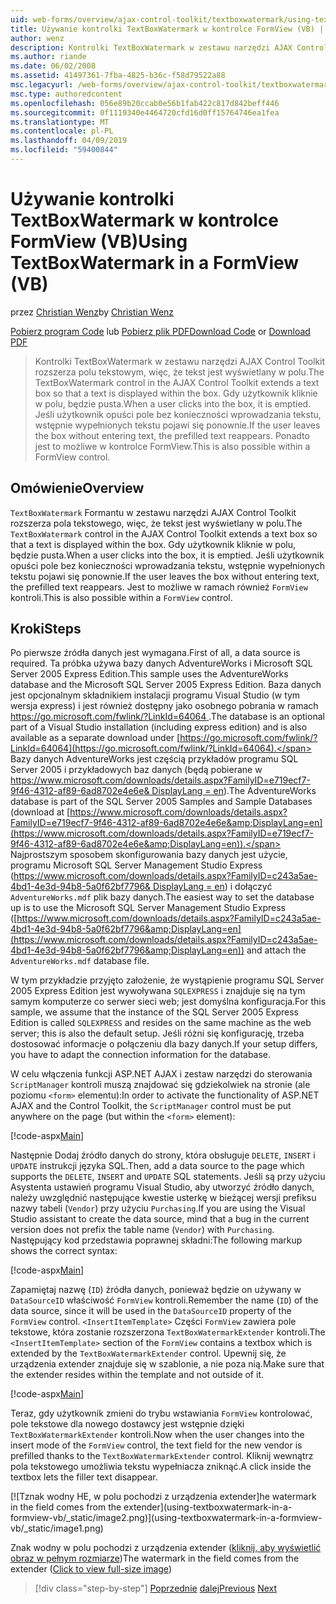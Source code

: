 ```yaml
---
uid: web-forms/overview/ajax-control-toolkit/textboxwatermark/using-textboxwatermark-in-a-formview-vb
title: Używanie kontrolki TextBoxWatermark w kontrolce FormView (VB) | Dokumentacja firmy Microsoft
author: wenz
description: Kontrolki TextBoxWatermark w zestawu narzędzi AJAX Control Toolkit rozszerza polu tekstowym, więc, że tekst jest wyświetlany w polu. Gdy użytkownik kliknie w polu, go czy...
ms.author: riande
ms.date: 06/02/2008
ms.assetid: 41497361-7fba-4825-b36c-f58d79522a88
msc.legacyurl: /web-forms/overview/ajax-control-toolkit/textboxwatermark/using-textboxwatermark-in-a-formview-vb
msc.type: authoredcontent
ms.openlocfilehash: 056e89b20ccab0e56b1fab422c817d842beff446
ms.sourcegitcommit: 0f1119340e4464720cfd16d0ff15764746ea1fea
ms.translationtype: MT
ms.contentlocale: pl-PL
ms.lasthandoff: 04/09/2019
ms.locfileid: "59400844"
---
```

# <a name="using-textboxwatermark-in-a-formview-vb"></a><span data-ttu-id="4deef-104">Używanie kontrolki TextBoxWatermark w kontrolce FormView (VB)</span><span class="sxs-lookup"><span data-stu-id="4deef-104">Using TextBoxWatermark in a FormView (VB)</span></span>

<span data-ttu-id="4deef-105">przez [Christian Wenz](https://github.com/wenz)</span><span class="sxs-lookup"><span data-stu-id="4deef-105">by [Christian Wenz](https://github.com/wenz)</span></span>

<span data-ttu-id="4deef-106">[Pobierz program Code](http://download.microsoft.com/download/9/3/f/93f8daea-bebd-4821-833b-95205389c7d0/TextBoxWatermark1.vb.zip) lub [Pobierz plik PDF](http://download.microsoft.com/download/b/6/a/b6ae89ee-df69-4c87-9bfb-ad1eb2b23373/textboxwatermark1VB.pdf)</span><span class="sxs-lookup"><span data-stu-id="4deef-106">[Download Code](http://download.microsoft.com/download/9/3/f/93f8daea-bebd-4821-833b-95205389c7d0/TextBoxWatermark1.vb.zip) or [Download PDF](http://download.microsoft.com/download/b/6/a/b6ae89ee-df69-4c87-9bfb-ad1eb2b23373/textboxwatermark1VB.pdf)</span></span>

> <span data-ttu-id="4deef-107">Kontrolki TextBoxWatermark w zestawu narzędzi AJAX Control Toolkit rozszerza polu tekstowym, więc, że tekst jest wyświetlany w polu.</span><span class="sxs-lookup"><span data-stu-id="4deef-107">The TextBoxWatermark control in the AJAX Control Toolkit extends a text box so that a text is displayed within the box.</span></span> <span data-ttu-id="4deef-108">Gdy użytkownik kliknie w polu, będzie pusta.</span><span class="sxs-lookup"><span data-stu-id="4deef-108">When a user clicks into the box, it is emptied.</span></span> <span data-ttu-id="4deef-109">Jeśli użytkownik opuści pole bez konieczności wprowadzania tekstu, wstępnie wypełnionych tekstu pojawi się ponownie.</span><span class="sxs-lookup"><span data-stu-id="4deef-109">If the user leaves the box without entering text, the prefilled text reappears.</span></span> <span data-ttu-id="4deef-110">Ponadto jest to możliwe w kontrolce FormView.</span><span class="sxs-lookup"><span data-stu-id="4deef-110">This is also possible within a FormView control.</span></span>


## <a name="overview"></a><span data-ttu-id="4deef-111">Omówienie</span><span class="sxs-lookup"><span data-stu-id="4deef-111">Overview</span></span>

<span data-ttu-id="4deef-112">`TextBoxWatermark` Formantu w zestawu narzędzi AJAX Control Toolkit rozszerza pola tekstowego, więc, że tekst jest wyświetlany w polu.</span><span class="sxs-lookup"><span data-stu-id="4deef-112">The `TextBoxWatermark` control in the AJAX Control Toolkit extends a text box so that a text is displayed within the box.</span></span> <span data-ttu-id="4deef-113">Gdy użytkownik kliknie w polu, będzie pusta.</span><span class="sxs-lookup"><span data-stu-id="4deef-113">When a user clicks into the box, it is emptied.</span></span> <span data-ttu-id="4deef-114">Jeśli użytkownik opuści pole bez konieczności wprowadzania tekstu, wstępnie wypełnionych tekstu pojawi się ponownie.</span><span class="sxs-lookup"><span data-stu-id="4deef-114">If the user leaves the box without entering text, the prefilled text reappears.</span></span> <span data-ttu-id="4deef-115">Jest to możliwe w ramach również `FormView` kontroli.</span><span class="sxs-lookup"><span data-stu-id="4deef-115">This is also possible within a `FormView` control.</span></span>

## <a name="steps"></a><span data-ttu-id="4deef-116">Kroki</span><span class="sxs-lookup"><span data-stu-id="4deef-116">Steps</span></span>

<span data-ttu-id="4deef-117">Po pierwsze źródła danych jest wymagana.</span><span class="sxs-lookup"><span data-stu-id="4deef-117">First of all, a data source is required.</span></span> <span data-ttu-id="4deef-118">Ta próbka używa bazy danych AdventureWorks i Microsoft SQL Server 2005 Express Edition.</span><span class="sxs-lookup"><span data-stu-id="4deef-118">This sample uses the AdventureWorks database and the Microsoft SQL Server 2005 Express Edition.</span></span> <span data-ttu-id="4deef-119">Baza danych jest opcjonalnym składnikiem instalacji programu Visual Studio (w tym wersja express) i jest również dostępny jako osobnego pobrania w ramach [ https://go.microsoft.com/fwlink/?LinkId=64064 ](https://go.microsoft.com/fwlink/?LinkId=64064).</span><span class="sxs-lookup"><span data-stu-id="4deef-119">The database is an optional part of a Visual Studio installation (including express edition) and is also available as a separate download under [https://go.microsoft.com/fwlink/?LinkId=64064](https://go.microsoft.com/fwlink/?LinkId=64064).</span></span> <span data-ttu-id="4deef-120">Bazy danych AdventureWorks jest częścią przykładów programu SQL Server 2005 i przykładowych baz danych (będą pobierane w [ https://www.microsoft.com/downloads/details.aspx?FamilyID=e719ecf7-9f46-4312-af89-6ad8702e4e6e&amp; DisplayLang = en](https://www.microsoft.com/downloads/details.aspx?FamilyID=e719ecf7-9f46-4312-af89-6ad8702e4e6e&amp;DisplayLang=en)).</span><span class="sxs-lookup"><span data-stu-id="4deef-120">The AdventureWorks database is part of the SQL Server 2005 Samples and Sample Databases (download at [https://www.microsoft.com/downloads/details.aspx?FamilyID=e719ecf7-9f46-4312-af89-6ad8702e4e6e&amp;DisplayLang=en](https://www.microsoft.com/downloads/details.aspx?FamilyID=e719ecf7-9f46-4312-af89-6ad8702e4e6e&amp;DisplayLang=en)).</span></span> <span data-ttu-id="4deef-121">Najprostszym sposobem skonfigurowania bazy danych jest użycie, programu Microsoft SQL Server Management Studio Express ([https://www.microsoft.com/downloads/details.aspx?FamilyID=c243a5ae-4bd1-4e3d-94b8-5a0f62bf7796&amp; DisplayLang = en](https://www.microsoft.com/downloads/details.aspx?FamilyID=c243a5ae-4bd1-4e3d-94b8-5a0f62bf7796&amp;DisplayLang=en)) i dołączyć `AdventureWorks.mdf` plik bazy danych.</span><span class="sxs-lookup"><span data-stu-id="4deef-121">The easiest way to set the database up is to use the Microsoft SQL Server Management Studio Express ([https://www.microsoft.com/downloads/details.aspx?FamilyID=c243a5ae-4bd1-4e3d-94b8-5a0f62bf7796&amp;DisplayLang=en](https://www.microsoft.com/downloads/details.aspx?FamilyID=c243a5ae-4bd1-4e3d-94b8-5a0f62bf7796&amp;DisplayLang=en)) and attach the `AdventureWorks.mdf` database file.</span></span>

<span data-ttu-id="4deef-122">W tym przykładzie przyjęto założenie, że wystąpienie programu SQL Server 2005 Express Edition jest wywoływana `SQLEXPRESS` i znajduje się na tym samym komputerze co serwer sieci web; jest domyślna konfiguracja.</span><span class="sxs-lookup"><span data-stu-id="4deef-122">For this sample, we assume that the instance of the SQL Server 2005 Express Edition is called `SQLEXPRESS` and resides on the same machine as the web server; this is also the default setup.</span></span> <span data-ttu-id="4deef-123">Jeśli różni się konfigurację, trzeba dostosować informacje o połączeniu dla bazy danych.</span><span class="sxs-lookup"><span data-stu-id="4deef-123">If your setup differs, you have to adapt the connection information for the database.</span></span>

<span data-ttu-id="4deef-124">W celu włączenia funkcji ASP.NET AJAX i zestaw narzędzi do sterowania `ScriptManager` kontroli muszą znajdować się gdziekolwiek na stronie (ale poziomu `<form>` elementu):</span><span class="sxs-lookup"><span data-stu-id="4deef-124">In order to activate the functionality of ASP.NET AJAX and the Control Toolkit, the `ScriptManager` control must be put anywhere on the page (but within the `<form>` element):</span></span>

[!code-aspx[Main](using-textboxwatermark-in-a-formview-vb/samples/sample1.aspx)]

<span data-ttu-id="4deef-125">Następnie Dodaj źródło danych do strony, która obsługuje `DELETE`, `INSERT` i `UPDATE` instrukcji języka SQL.</span><span class="sxs-lookup"><span data-stu-id="4deef-125">Then, add a data source to the page which supports the `DELETE`, `INSERT` and `UPDATE` SQL statements.</span></span> <span data-ttu-id="4deef-126">Jeśli są przy użyciu Asystenta ustawień programu Visual Studio, aby utworzyć źródło danych, należy uwzględnić następujące kwestie usterkę w bieżącej wersji prefiksu nazwy tabeli (`Vendor`) przy użyciu `Purchasing`.</span><span class="sxs-lookup"><span data-stu-id="4deef-126">If you are using the Visual Studio assistant to create the data source, mind that a bug in the current version does not prefix the table name (`Vendor`) with `Purchasing`.</span></span> <span data-ttu-id="4deef-127">Następujący kod przedstawia poprawnej składni:</span><span class="sxs-lookup"><span data-stu-id="4deef-127">The following markup shows the correct syntax:</span></span>

[!code-aspx[Main](using-textboxwatermark-in-a-formview-vb/samples/sample2.aspx)]

<span data-ttu-id="4deef-128">Zapamiętaj nazwę (`ID`) źródła danych, ponieważ będzie on używany w `DataSourceID` właściwość `FormView` kontroli.</span><span class="sxs-lookup"><span data-stu-id="4deef-128">Remember the name (`ID`) of the data source, since it will be used in the `DataSourceID` property of the `FormView` control.</span></span> <span data-ttu-id="4deef-129">`<InsertItemTemplate>` Części `FormView` zawiera pole tekstowe, która zostanie rozszerzona `TextBoxWatermarkExtender` kontroli.</span><span class="sxs-lookup"><span data-stu-id="4deef-129">The `<InsertItemTemplate>` section of the `FormView` contains a textbox which is extended by the `TextBoxWatermarkExtender` control.</span></span> <span data-ttu-id="4deef-130">Upewnij się, że urządzenia extender znajduje się w szablonie, a nie poza nią.</span><span class="sxs-lookup"><span data-stu-id="4deef-130">Make sure that the extender resides within the template and not outside of it.</span></span>

[!code-aspx[Main](using-textboxwatermark-in-a-formview-vb/samples/sample3.aspx)]

<span data-ttu-id="4deef-131">Teraz, gdy użytkownik zmieni do trybu wstawiania `FormView` kontrolować, pole tekstowe dla nowego dostawcy jest wstępnie dzięki `TextBoxWatermarkExtender` kontroli.</span><span class="sxs-lookup"><span data-stu-id="4deef-131">Now when the user changes into the insert mode of the `FormView` control, the text field for the new vendor is prefilled thanks to the `TextBoxWatermarkExtender` control.</span></span> <span data-ttu-id="4deef-132">Kliknij wewnątrz pola tekstowego umożliwia tekstu wypełniacza zniknąć.</span><span class="sxs-lookup"><span data-stu-id="4deef-132">A click inside the textbox lets the filler text disappear.</span></span>


[![T<span data-ttu-id="4deef-133">znak wodny HE, w polu pochodzi z urządzenia extender]</span><span class="sxs-lookup"><span data-stu-id="4deef-133">he watermark in the field comes from the extender]</span></span>(using-textboxwatermark-in-a-formview-vb/_static/image2.png)](using-textboxwatermark-in-a-formview-vb/_static/image1.png)

<span data-ttu-id="4deef-134">Znak wodny w polu pochodzi z urządzenia extender ([kliknij, aby wyświetlić obraz w pełnym rozmiarze](using-textboxwatermark-in-a-formview-vb/_static/image3.png))</span><span class="sxs-lookup"><span data-stu-id="4deef-134">The watermark in the field comes from the extender ([Click to view full-size image](using-textboxwatermark-in-a-formview-vb/_static/image3.png))</span></span>

> [!div class="step-by-step"]
> <span data-ttu-id="4deef-135">[Poprzednie](using-textboxwatermark-with-validation-controls-cs.md)
> [dalej](using-textboxwatermark-with-validation-controls-vb.md)</span><span class="sxs-lookup"><span data-stu-id="4deef-135">[Previous](using-textboxwatermark-with-validation-controls-cs.md)
[Next](using-textboxwatermark-with-validation-controls-vb.md)</span></span>
